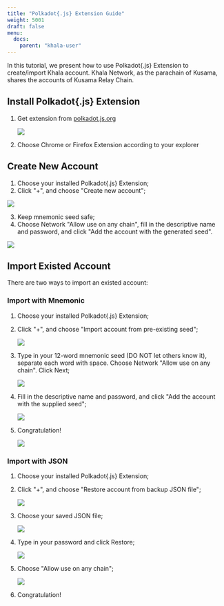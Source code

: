 ```yaml
---
title: "Polkadot{.js} Extension Guide"
weight: 5001
draft: false
menu:
  docs:
    parent: "khala-user"
---
```


In this tutorial, we present how to use Polkadot{.js} Extension to create/import Khala account.
Khala Network, as the parachain of Kusama, shares the accounts of Kusama Relay Chain.

## Install Polkadot{.js} Extension

1. Get extension from [polkadot.js.org](https://polkadot.js.org/extension/)

    ![](/images/docs/khala-user/polkadot-js.png)

2. Choose Chrome or Firefox Extension according to your explorer


## Create New Account

1. Choose your installed Polkadot{.js} Extension;
2. Click "+", and choose "Create new account";

![](/images/docs/khala-user/new-account.png)

3. Keep mnemonic seed safe;
4. Choose Network "Allow use on any chain", fill in the descriptive name and password, and click "Add the account with the generated seed".

![](/images/docs/khala-user/choose-network.png)


## Import Existed Account

There are two ways to import an existed account:

### Import with Mnemonic

1. Choose your installed Polkadot{.js} Extension;
2. Click "+", and choose "Import account from pre-existing seed";

    ![](/images/docs/khala-user/import-mne-1.png)

3. Type in your 12-word mnemonic seed (DO NOT let others know it), separate each word with space. Choose Network "Allow use on any chain". Click Next;

    ![](/images/docs/khala-user/import-mne-2.png)

4. Fill in the descriptive name and password, and click "Add the account with the supplied seed";

    ![](/images/docs/khala-user/import-mne-3.png)

5. Congratulation!

    ![](/images/docs/khala-user/import-mne-4.png)

### Import with JSON

1. Choose your installed Polkadot{.js} Extension;
2. Click "+", and choose "Restore account from backup JSON file";

    ![](/images/docs/khala-user/import-json-1.png)

3. Choose your saved JSON file;

    ![](/images/docs/khala-user/import-json-2.png)

4. Type in your password and click Restore;

    ![](/images/docs/khala-user/import-json-3.png)

5. Choose "Allow use on any chain";

    ![](/images/docs/khala-user/import-json-4.png)

6. Congratulation!
